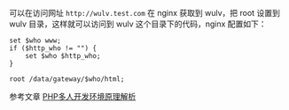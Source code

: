 可以在访问网址 `http://wulv.test.com` 在 nginx 获取到 wulv，把 root 设置到 wulv 目录，这样就可以访问到 wulv 这个目录下的代码，nginx 配置如下：

```nginx
set $who www;
if ($http_who != "") {
    set $who $http_who;
}

root /data/gateway/$who/html;
```

参考文章 [PHP多人开发环境原理解析](https://wenda.shukaiming.com/article/433)

